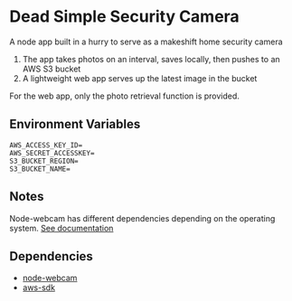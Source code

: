 # Dead Simple Security Camera

A node app built in a hurry to serve as a makeshift home security camera

1. The app takes photos on an interval, saves locally, then pushes to an AWS S3 bucket
2. A lightweight web app serves up the latest image in the bucket

For the web app, only the photo retrieval function is provided.

## Environment Variables
```
AWS_ACCESS_KEY_ID=
AWS_SECRET_ACCESSKEY=
S3_BUCKET_REGION=
S3_BUCKET_NAME=
```

## Notes
Node-webcam has different dependencies depending on the operating system. [See documentation](https://github.com/chuckfairy/node-webcam)

## Dependencies
- [node-webcam](https://github.com/chuckfairy/node-webcam)
- [aws-sdk](https://github.com/aws/aws-sdk-js)